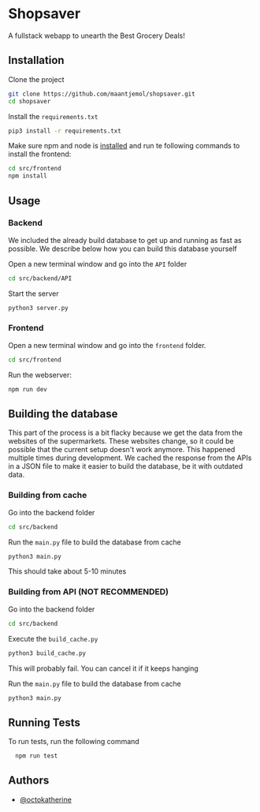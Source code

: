 # Shopsaver

A fullstack webapp to unearth the Best Grocery Deals!

## Installation

Clone the project

```bash
git clone https://github.com/maantjemol/shopsaver.git
cd shopsaver
```

Install the `requirements.txt`

```bash
pip3 install -r requirements.txt
```

Make sure npm and node is [installed](https://docs.npmjs.com/downloading-and-installing-node-js-and-npm) and run te following commands to install the frontend:

```bash
cd src/frontend
npm install
```

## Usage

### Backend

We included the already build database to get up and running as fast as possible. We describe below how you can build this database yourself

Open a new terminal window and go into the `API` folder

```bash
cd src/backend/API
```

Start the server

```bash
python3 server.py
```

### Frontend

Open a new terminal window and go into the `frontend` folder.

```bash
cd src/frontend
```

Run the webserver:

```bash
npm run dev
```

## Building the database

This part of the process is a bit flacky because we get the data from the websites of the supermarkets. These websites change, so it could be possible that the current setup doesn't work anymore. This happened multiple times during development. We cached the response from the APIs in a JSON file to make it easier to build the database, be it with outdated data.

### Building from cache

Go into the backend folder

```bash
cd src/backend
```

Run the `main.py` file to build the database from cache

```bash
python3 main.py
```

This should take about 5-10 minutes

### Building from API (NOT RECOMMENDED)

Go into the backend folder

```bash
cd src/backend
```

Execute the `build_cache.py`

```bash
python3 build_cache.py
```

This will probably fail. You can cancel it if it keeps hanging

Run the `main.py` file to build the database from cache

```bash
python3 main.py
```

## Running Tests

To run tests, run the following command

```bash
  npm run test
```

## Authors

- [@octokatherine](https://www.github.com/octokatherine)
